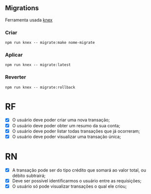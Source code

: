 #

## Migrations

Ferramenta usada [knex](https://knexjs.org/guide/)

### Criar

```shell
npm run knex -- migrate:make nome-migrate
```

### Aplicar

```shell
npm run knex -- migrate:latest
```

### Reverter

```shell
npm run knex -- migrate:rollback
```

# RF

- [x] O usuário deve poder criar uma nova transação;
- [x] O usuário deve poder obter um resumo da sua conta;
- [x] O usuário deve poder listar todas transações que já ocorreram;
- [x] O usuário deve poder visualizar uma transação única;

# RN

- [x] A transação pode ser do tipo crédito que somará ao valor total, ou débito subtrairá;
- [x] Deve ser possível identificarmos o usuário entre as requisições;
- [x] O usuário só pode visualizar transações o qual ele criou;
